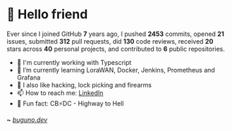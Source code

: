 # 🤖 Hello friend

Ever since I joined GitHub **7** years ago, I pushed **2453** commits, opened **21** issues, submitted **312** pull requests, did **130** code reviews, received **20** stars across **40** personal projects, and contributed to **6** public repositories.

- 🐍 I'm currently working with Typescript
- 🌱 I’m currently learning LoraWAN, Docker, Jenkins, Prometheus and Grafana
- 🔭 I also like hacking, lock picking and firearms
- 📫 How to reach me: [LinkedIn](https://www.linkedin.com/in/brunodesouzabezerra/)
- 🤡 Fun fact: CB⚡DC - Highway to Hell

**~** [_buguno.dev_](https://buguno.dev)
